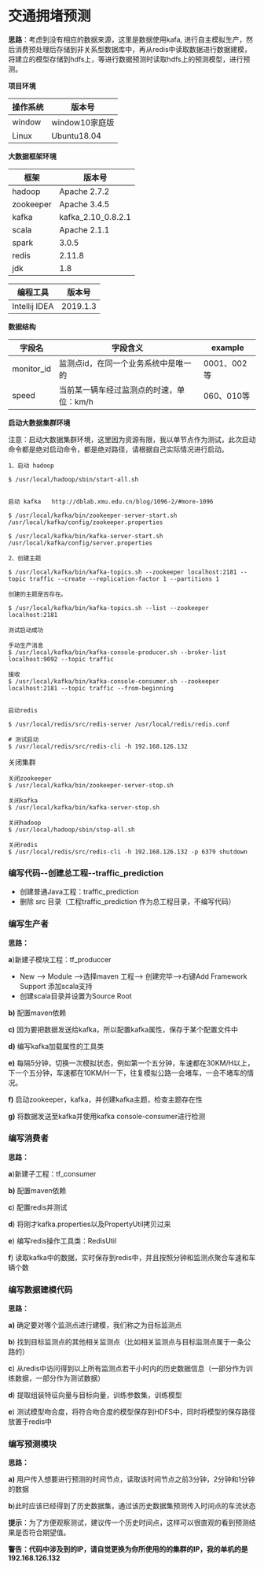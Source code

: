 # 交通拥堵预测

**思路**：考虑到没有相应的数据来源，这里是数据使用kafa, 进行自主模拟生产，然后消费预处理后存储到非关系型数据库中，再从redis中读取数据进行数据建模，将建立的模型存储到hdfs上，等进行数据预测时读取hdfs上的预测模型，进行预测。

**项目环境**

| 操作系统 | 版本号         |
| -------- | -------------- |
| window   | window10家庭版 |
| Linux    | Ubuntu18.04    |

**大数据框架环境**

| 框架      | 版本号             |
| --------- | ------------------ |
| hadoop    | Apache 2.7.2       |
| zookeeper | Apache 3.4.5       |
| kafka     | kafka_2.10_0.8.2.1 |
| scala     | Apache 2.1.1       |
| spark     | 3.0.5              |
| redis     | 2.11.8             |
| jdk       | 1.8                |

| 编程工具      | 版本号   |
| ------------- | -------- |
| Intellij IDEA | 2019.1.3 |

**数据结构**

| 字段名     | 字段含义                                 | example     |
| ---------- | ---------------------------------------- | ----------- |
| monitor_id | 监测点id，在同一个业务系统中是唯一的     | 0001、002等 |
| speed      | 当前某一辆车经过监测点的时速，单位：km/h | 060、010等  |

**启动大数据集群环境**

注意：启动大数据集群环境，这里因为资源有限，我以单节点作为测试，此次启动命令都是绝对启动命令，都是绝对路径，请根据自己实际情况进行启动。

```
1、启动 hadoop

$ /usr/local/hadoop/sbin/start-all.sh


启动 kafka   http://dblab.xmu.edu.cn/blog/1096-2/#more-1096

$ /usr/local/kafka/bin/zookeeper-server-start.sh /usr/local/kafka/config/zookeeper.properties

$ /usr/local/kafka/bin/kafka-server-start.sh /usr/local/kafka/config/server.properties

2、创建主题

$ /usr/local/kafka/bin/kafka-topics.sh --zookeeper localhost:2181 --topic traffic --create --replication-factor 1 --partitions 1

创建的主题是否存在。

$ /usr/local/kafka/bin/kafka-topics.sh --list --zookeeper localhost:2181  

测试启动成功

手动生产消息
$ /usr/local/kafka/bin/kafka-console-producer.sh --broker-list localhost:9092 --topic traffic

接收
$ /usr/local/kafka/bin/kafka-console-consumer.sh --zookeeper localhost:2181 --topic traffic --from-beginning


启动redis

$ /usr/local/redis/src/redis-server /usr/local/redis/redis.conf

# 测试启动
$ /usr/local/redis/src/redis-cli -h 192.168.126.132

```

关闭集群

```
关闭zookeeper
$ /usr/local/kafka/bin/zookeeper-server-stop.sh

关闭kafka
$ /usr/local/kafka/bin/kafka-server-stop.sh

关闭hadoop
$ /usr/local/hadoop/sbin/stop-all.sh

关闭redis
$ /usr/local/redis/src/redis-cli -h 192.168.126.132 -p 6379 shutdown
```





### 编写代码--创建总工程--traffic_prediction

- 创建普通Java工程：traffic_prediction
- 删除 src 目录（工程traffic_prediction 作为总工程目录，不编写代码）

### 编写生产者

**思路：**

**a**)新建子模块工程：tf_produccer

- New ——> Module ——>选择maven 工程——> 创建完毕——>右键Add Framework Support 添加scala支持
- 创建scala目录并设置为Source Root

**b)** 配置maven依赖

**c)** 因为要把数据发送给kafka，所以配置kafka属性，保存于某个配置文件中

**d)** 编写kafka加载属性的工具类

**e)** 每隔5分钟，切换一次模拟状态，例如第一个五分钟，车速都在30KM/H以上，下一个五分钟，车速都在10KM/H一下，往复模拟公路一会堵车，一会不堵车的情况。

**f)** 启动zookeeper，kafka，并创建kafka主题，检查主题存在性

**g)** 将数据发送至kafka并使用kafka console-consumer进行检测



### **编写消费者**

**思路：**

**a**)新建子工程：tf_consumer

**b)** 配置maven依赖

**c**) 配置redis并测试

**d**) 将刚才kafka.properties以及PropertyUtil拷贝过来

**e**) 编写redis操作工具类：RedisUtil

**f**) 读取kafka中的数据，实时保存到redis中，并且按照分钟和监测点聚合车速和车辆个数



### 编写数据建模代码

**思路：**

**a)** 确定要对哪个监测点进行建模，我们称之为目标监测点

**b**) 找到目标监测点的其他相关监测点（比如相关监测点与目标监测点属于一条公路的）

**c**) 从redis中访问得到以上所有监测点若干小时内的历史数据信息（一部分作为训练数据，一部分作为测试数据）

**d**) 提取组装特征向量与目标向量，训练参数集，训练模型

**e**) 测试模型吻合度，将符合吻合度的模型保存到HDFS中，同时将模型的保存路径放置于redis中

### 编写预测模块

**思路：**

**a)** 用户传入想要进行预测的时间节点，读取该时间节点之前3分钟，2分钟和1分钟的数据

**b**)此时应该已经得到了历史数据集，通过该历史数据集预测传入时间点的车流状态

**提示**：为了方便观察测试，建议传一个历史时间点，这样可以很直观的看到预测结果是否符合期望值。



**警告：代码中涉及到的IP，请自觉更换为你所使用的的集群的IP，我的单机的是192.168.126.132**





















































